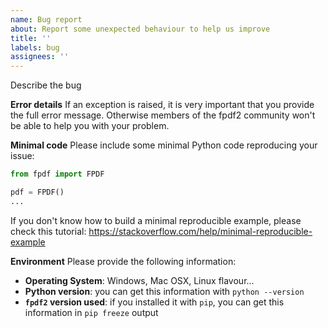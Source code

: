 ```yaml
---
name: Bug report
about: Report some unexpected behaviour to help us improve
title: ''
labels: bug
assignees: ''
---
```

<!--
Hi there! Thank you for wanting to make fpdf2 better 😉.

Please perform a quick search first, in order to check if your problem has already been reported:
https://github.com/py-pdf/fpdf2/issues
-->

Describe the bug

**Error details**
If an exception is raised, it is very important that you provide the full error message.
Otherwise members of the fpdf2 community won't be able to help you with your problem.

**Minimal code**
Please include some minimal Python code reproducing your issue:
```python
from fpdf import FPDF

pdf = FPDF()
...
```
If you don't know how to build a minimal reproducible example, please check this tutorial: https://stackoverflow.com/help/minimal-reproducible-example

**Environment**
Please provide the following information:
* **Operating System**: Windows, Mac OSX, Linux flavour...
* **Python version**: you can get this information with `python --version`
* **`fpdf2` version used**: if you installed it with `pip`, you can get this information in `pip freeze` output

<!-- Bonus / recommended:

Often, there are bugfixes & other changes on fpdf2 git repo `master` branch
that have not been released yet. They are listed in the ChangeLog:
https://github.com/py-pdf/fpdf2/blob/master/CHANGELOG.md

Hence, please check that your bug is still present using the latest version of fpdf2 from the git repository,
by installing it this way:

    pip install git+https://github.com/py-pdf/fpdf2.git@master

-->
